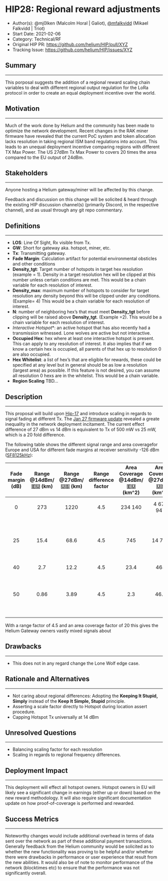 # HIP28: Regional reward adjustments

- Author(s): @mj0lken (Malcolm Horal | Galiot), [@mfalkvidd](https://github.com/mfalkvidd) (Mikael Falkvidd | Triot)
- Start Date: 2021-02-06
- Category: Technical/RF
- Original HIP PR: <https://github.com/helium/HIP/pull/XYZ>
- Tracking Issue: <https://github.com/helium/HIP/issues/XYZ>

## Summary

___
[summary]: #summary
This porposal suggests the addition of a regional reward scaling chain variables to deal with different regional output regulation for the LoRa protocol in order to create an equal deployment incentive over the world.

## Motivation

___
[motivation]: #motivation
Much of the work done by Helium and the community has been made to optimize the network development. Recent changes in the RAK miner firmware have revealed that the current PoC system and token allocation lacks resolution in taking regional ISM band regulations into account. This leads to an unequal deployment incentive comparing regions with different TX Max Power. The US 27dBm Tx Max Power to covers 20 times the area compared to the EU output of 24dBm.

## Stakeholders

___
[stakeholders]: #stakeholders

Anyone hosting a Helium gateway/miner will be affected by this change.

Feedback and discussion on this change will be solicited & heard through the existing HIP discussion channel(s) (primarily Discord, in the respective channel),
and as usual through any git repo commentary.

## Definitions

___
[detailed-explanation]: #detailed-explanation

- **LOS**: Line Of Sight, Rx visible from Tx.
- **GW**: Short for gateway aka. hotspot, miner, etc.
- **Tx**: Transmitting gateway.
- **Fade Margin**: Calculation artifact for potential environmental obsticles and other conditions
- **Density_tgt**: Target number of hotspots in target hex resolution (example = 1).  Density in a target resolution hex will be clipped at this number unless certain conditions are met. This would be a chain variable for each resolution of interest.
- **Density_max**: maximum number of hotspots to consider for target resolution any density beyond this will be clipped under any conditions. (Example= 4) This would be a chain variable for each resolution of interest.
- **N**: number of neighboring hex’s that must meet **Density_tgt** before clipping will be raised above **Density_tgt**. (Example =2). This would be a chain variable for each resolution of interest.
- *Interactive Hotspot**: an active hotspot that has also recently had a transmission witnessed. Lone wolves are active but not interactive.
- **Occupied Hex**: hex where at least one interactive hotspot is present. This can apply to any resolution of interest.  It also implies that if we know a certain hex is occupied, all parents of that hex up to resolution 0 are also occupied.
- **Hex Whitelist**: a list of hex’s that are eligible for rewards, these could be specified at any level but in general should be as low a resolution (largest area) as possible. If this feature is not desired, you can assume all resolution 0 hexs are in the whitelist. This would be a chain variable.
- **Region Scaling** TBD...

## Description

___
[detailed-explanation]: #detailed-explanation

This proposal will build upon [Hip-17] and introduce scaling in regards to signal fading at different Tx. The [Jan 27 firmware update] revealed a greate inequality in the network deployment incitament. The current effect difference of 27 dBm vs 14 dBm is equivalent to Tx of 500 mW vs 25 mW, which is a 20 fold difference.

The following table shows the different signal range  and area coveragefor Europe and USA for different fade margins at receiver sensitivity -126 dBm ([SF8125kHz]):

| Fade margin (dB) | Range @14dBm/🇪🇺  (km) | Range @27dBm/🇺🇸  (km) | Range difference factor | Area Coverage @14dBm/🇪🇺  (km^2) | Area Coverage @27dBm/🇺🇸  (km^2) | Area difference factor | Comments |
|:-:|:-:|:-:|:-:|:-:|:-:|:-:|:-:|
| 0 | 273 | 1220 | 4.5 | 234 140 | 4 675 947 | 20 | LOS, no building or obstacles |
| 25 | 15.4 | 68.6 | 4.5 | 745 | 14 784 | 20 | ~1 obscuring building (Tx on rooftop, Rx inside a building) |
| 40 | 2.7 | 12.2 | 4.5 | 23.4 | 468 | 20 | - |
| 50 | 0.86 | 3.89 | 4.5 | 2.3 | 46.8 | 20 | ~2 obscuring building (Tx in building, Rx inside a building) |

With a range factor of 4.5 and an area coverage factor of 20 this gives the Helium Gateway owners vastly mixed signals about 

## Drawbacks

___
[drawbacks]: #drawbacks

- This does not in any regard change the Lone Wolf edge case.

## Rationale and Alternatives

___
[alternatives]: #rationale-and-alternatives

- Not caring about regional differences: Adopting the **Keeping It Stupid, Simply** instead of the **Keep It Simple, Stupid** principle.
- Asserting a scale factor directly to Hotspot during location assert procedure.
- Capping Hotspot Tx universally at 14 dBm

## Unresolved Questions

___
[unresolved]: #unresolved-questions

- Balancing scaling factor for each resolution
- Scaling in regards to regional frequency differences.

## Deployment Impact

___
[deployment-impact]: #deployment-impact

This deployment will effect all hotspot owners. Hotspot owners in EU will likely see a significant change in earnings (either up or down) based on the new reward methodology.
It will also require significant documentation update on how proof-of-coverage is performed and rewarded.

## Success Metrics

___
[success-metrics]: #success-metrics

<!-- ! OLD -->
Noteworthy changes would include additional overhead in terms of data sent over the network as part of these additional payment transactions. Generally feedback from
the Helium community would be solicited as to whether the new functionality was proving to be helpful and/or whether there were drawbacks in performance or user experience
that result from the new abilities. It would also be of note to monitor performance of the network (blocktimes etc) to ensure that the performance was not significantly overall.

<!-- References -->

[scale-fading-n-net-deployment]: http://www.sis.pitt.edu/prashk/inf1072/Fall16/lec5.pdf
[hip-17]: https://github.com/helium/HIP/blob/master/0017-hex-density-based-transmit-reward-scaling.md
[Jan 27 firmware update]: https://engineering.helium.com/2021/01/27/hotspot-firmware-power-updates.html
[SF8125kHz]: https://www.semtech.com/products/wireless-rf/lora-transceivers/sx1276
